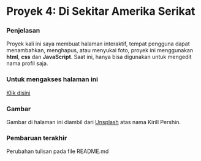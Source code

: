 # Proyek 4: Di Sekitar Amerika Serikat

### Penjelasan
Proyek kali ini saya membuat halaman interaktif, tempat pengguna dapat menambahkan, menghapus, atau menyukai foto, proyek ini menggunakan **html**, **css** dan **JavaScript**. Saat ini, hanya bisa digunakan untuk mengedit nama profil saja.

### Untuk mengakses halaman ini
[Klik disini](https://munandz.github.io/web_project_4_id/)

### Gambar
Gambar di halaman ini diambil dari [Unsplash](https://unsplash.com) atas nama Kirill Pershin.

### Pembaruan terakhir
Perubahan tulisan pada file README.md
